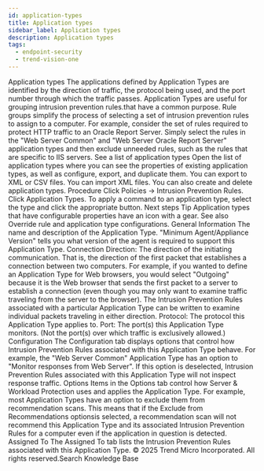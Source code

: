 ```yaml
---
id: application-types
title: Application types
sidebar_label: Application types
description: Application types
tags:
  - endpoint-security
  - trend-vision-one
---
```


 Application types The applications defined by Application Types are identified by the direction of traffic, the protocol being used, and the port number through which the traffic passes. Application Types are useful for grouping intrusion prevention rules.that have a common purpose. Rule groups simplify the process of selecting a set of intrusion prevention rules to assign to a computer. For example, consider the set of rules required to protect HTTP traffic to an Oracle Report Server. Simply select the rules in the "Web Server Common" and "Web Server Oracle Report Server" application types and then exclude unneeded rules, such as the rules that are specific to IIS servers. See a list of application types Open the list of application types where you can see the properties of existing application types, as well as configure, export, and duplicate them. You can export to XML or CSV files. You can import XML files. You can also create and delete application types. Procedure Click Policies → Intrusion Prevention Rules. Click Application Types. To apply a command to an application type, select the type and click the appropriate button. Next steps Tip Application types that have configurable properties have an icon with a gear. See also Override rule and application type configurations. General Information The name and description of the Application Type. "Minimum Agent/Appliance Version" tells you what version of the agent is required to support this Application Type. Connection Direction: The direction of the initiating communication. That is, the direction of the first packet that establishes a connection between two computers. For example, if you wanted to define an Application Type for Web browsers, you would select "Outgoing" because it is the Web browser that sends the first packet to a server to establish a connection (even though you may only want to examine traffic traveling from the server to the browser). The Intrusion Prevention Rules associated with a particular Application Type can be written to examine individual packets traveling in either direction. Protocol: The protocol this Application Type applies to. Port: The port(s) this Application Type monitors. (Not the port(s) over which traffic is exclusively allowed.) Configuration The Configuration tab displays options that control how Intrusion Prevention Rules associated with this Application Type behave. For example, the "Web Server Common" Application Type has an option to "Monitor responses from Web Server". If this option is deselected, Intrusion Prevention Rules associated with this Application Type will not inspect response traffic. Options Items in the Options tab control how Server & Workload Protection uses and applies the Application Type. For example, most Application Types have an option to exclude them from recommendation scans. This means that if the Exclude from Recommendations optionsis selected, a recommendation scan will not recommend this Application Type and its associated Intrusion Prevention Rules for a computer even if the application in question is detected. Assigned To The Assigned To tab lists the Intrusion Prevention Rules associated with this Application Type. © 2025 Trend Micro Incorporated. All rights reserved.Search Knowledge Base